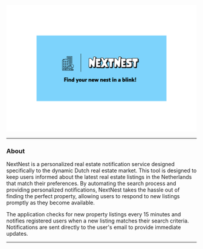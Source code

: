 <!-- <h3 align="center">
<img src="https://github.com/yigitaksoy/nextnest-backend/blob/master/nextnest.png" alt="NextNest Logo">
</h3> -->

![NextNest](https://github.com/yigitaksoy/nextnest-backend/blob/master/nextnest-larger.png)

---

### About

NextNest is a personalized real estate notification service designed specifically to the dynamic Dutch real estate market. This tool is designed to keep users informed about the latest real estate listings in the Netherlands that match their preferences. By automating the search process and providing personalized notifications, NextNest takes the hassle out of finding the perfect property, allowing users to respond to new listings promptly as they become available.

The application checks for new property listings every 15 minutes and notifies registered users when a new listing matches their search criteria. Notifications are sent directly to the user's email to provide immediate updates.

---
